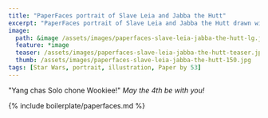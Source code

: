 ```yaml
---
title: "PaperFaces portrait of Slave Leia and Jabba the Hutt"
excerpt: "PaperFaces portrait of Slave Leia and Jabba the Hutt drawn with Paper by 53 on an iPad."
image: 
  path: &image /assets/images/paperfaces-slave-leia-jabba-the-hutt-lg.jpg 
  feature: *image
  teaser: /assets/images/paperfaces-slave-leia-jabba-the-hutt-teaser.jpg
  thumb: /assets/images/paperfaces-slave-leia-jabba-the-hutt-150.jpg
tags: [Star Wars, portrait, illustration, Paper by 53]
---
```


"Yang chas Solo chone Wookiee!" *May the 4th be with you!*

{% include boilerplate/paperfaces.md %}